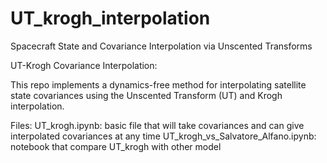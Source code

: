 # UT_krogh_interpolation
Spacecraft State and Covariance Interpolation via Unscented Transforms

UT-Krogh Covariance Interpolation:

This repo implements a dynamics-free method for interpolating satellite state covariances using the Unscented Transform (UT) and Krogh interpolation.

Files:
UT_krogh.ipynb: basic file that will take covariances and can give interpolated covariances at any time
UT_krogh_vs_Salvatore_Alfano.ipynb: notebook that compare UT_krogh with other model
